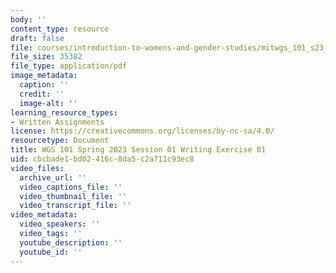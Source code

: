 ```yaml
---
body: ''
content_type: resource
draft: false
file: courses/introduction-to-womens-and-gender-studies/mitwgs_101_s23_writingexercise1.pdf
file_size: 35382
file_type: application/pdf
image_metadata:
  caption: ''
  credit: ''
  image-alt: ''
learning_resource_types:
- Written Assignments
license: https://creativecommons.org/licenses/by-nc-sa/4.0/
resourcetype: Document
title: WGS 101 Spring 2023 Session 01 Writing Exercise 01
uid: cbcbade1-bd02-416c-8da5-c2a711c93ec8
video_files:
  archive_url: ''
  video_captions_file: ''
  video_thumbnail_file: ''
  video_transcript_file: ''
video_metadata:
  video_speakers: ''
  video_tags: ''
  youtube_description: ''
  youtube_id: ''
---
```

